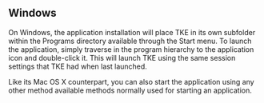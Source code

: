 ## Windows

On Windows, the application installation will place TKE in its own subfolder within the Programs directory available through the Start menu.  To launch the application, simply traverse in the program hierarchy to the application icon and double-click it.  This will launch TKE using the same session settings that TKE had when last launched.

Like its Mac OS X counterpart, you can also start the application using any other method available methods normally used for starting an application.